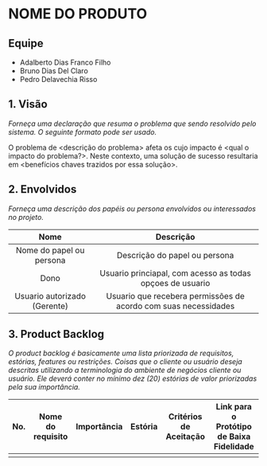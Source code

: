 # NOME DO PRODUTO

## Equipe
* Adalberto Dias Franco Filho
* Bruno Dias Del Claro
* Pedro Delavechia Risso

## 1. Visão 
_Forneça uma declaração que resuma o problema que sendo resolvido pelo sistema. O seguinte formato pode ser usado._

O problema de <descrição do problema> afeta os <interessados afetados pelo problema> cujo impacto é <qual o impacto do problema?>. Neste contexto, uma solução de sucesso resultaria em <benefícios chaves trazidos por essa solução>.

## 2. Envolvidos
_Forneça uma descrição dos papéis ou persona envolvidos ou interessados no projeto._

| Nome                      | Descrição     |
| :------------------------:|:-------------:|
| Nome do papel ou persona  | Descrição do papel ou persona |
| Dono             | Usuario princiapal, com acesso as todas opçoes de usuario|
| Usuario autorizado (Gerente) | Usuario que recebera permissões de acordo com suas necessidades|


## 3. Product Backlog
_O product backlog é basicamente uma lista priorizada de requisitos, estórias, features ou restrições. Coisas que o cliente ou usuário deseja descritas utilizando a terminologia do ambiente de negócios cliente ou usuário. Ele deverá conter no mínimo dez (20) estórias  de valor priorizadas pela sua importância._ 

| No. | Nome do requisito      | Importância | Estória   | Critérios de Aceitação | Link para o Protótipo de Baixa Fidelidade  |
| ----|:---------------------: |:----------: | :-------: | :--------------------: | :----------------------------------------: |
|     |                        |             |           |                        |                                            |

